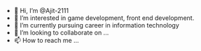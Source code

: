 - 👋 Hi, I’m @Ajit-2111
- 👀 I’m interested in game development, front end development.
- 🌱 I’m currently pursuing career in information technology
- 💞️ I’m looking to collaborate on ...
- 📫 How to reach me ...

<!---
Ajit-2111/Ajit-2111 is a ✨ special ✨ repository because its `README.md` (this file) appears on your GitHub profile.
You can click the Preview link to take a look at your changes.
--->
